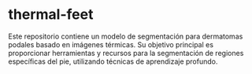# thermal-feet
Este repositorio contiene un modelo de segmentación para dermatomas podales basado en imágenes térmicas. Su objetivo principal es proporcionar herramientas y recursos para la segmentación de regiones específicas del pie, utilizando técnicas de aprendizaje profundo.
